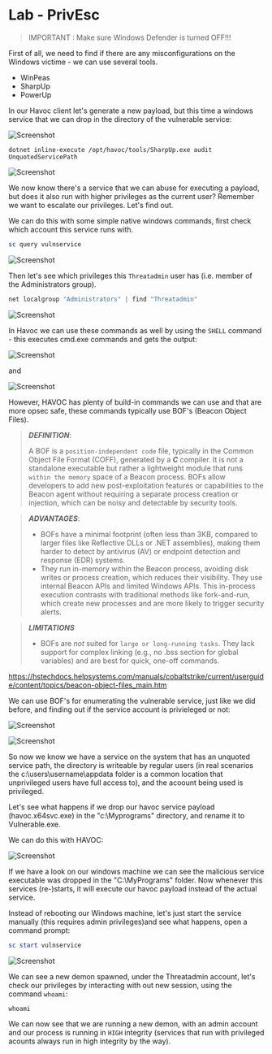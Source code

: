 # Lab - PrivEsc


> IMPORTANT : Make sure Windows Defender is turned OFF!!!

First of all, we need to find if there are any misconfigurations on the Windows victime - we can use several tools.

- WinPeas
- SharpUp
- PowerUp 

In our Havoc client let's generate a new payload, but this time a windows service that we can drop in the directory of the vulnerable service:

![Screenshot](./images/labpriv_servicepayload.jpg)


```
dotnet inline-execute /opt/havoc/tools/SharpUp.exe audit UnquotedServicePath
```


![Screenshot](./images/labpriv_sharpup.jpg)

We now know there's a service that we can abuse for executing a payload, but does it also run with higher privileges as the current user? Remember we want to escalate our privileges. Let's find out.

We can do this with some simple native windows commands, first check which account this service runs with.

```powershell
sc query vulnservice
```
![Screenshot](./images/labpriv_cmdsc.jpg)

Then let's see which privileges this `Threatadmin` user has (i.e. member of the Administrators group).

```powershell
net localgroup "Administrators" | find "Threatadmin"
```

![Screenshot](./images/labpriv_cmdnet.jpg)

In Havoc we can use these commands as well by using the `SHELL` command - this executes cmd.exe commands and gets the output:

![Screenshot](./images/labpriv_sc.jpg)

and

![Screenshot](./images/labpriv_localgroup.jpg)

However, HAVOC has plenty of build-in commands we can use and that are more opsec safe, these commands typically use BOF's (Beacon Object Files).

> ***DEFINITION***: 
> 
> A BOF is a `position-independent code` file, typically in the Common Object File Format (COFF), generated by a ***C*** compiler. It is not a standalone executable but rather a lightweight module that runs `within the memory` space of a Beacon process. BOFs allow developers to add new post-exploitation features or capabilities to the Beacon agent without requiring a separate process creation or injection, which can be noisy and detectable by security tools.

> ***ADVANTAGES***:
>  - BOFs have a minimal footprint (often less than 3KB, compared to larger files like Reflective DLLs or .NET assemblies), making them harder to detect by antivirus (AV) or endpoint detection and response (EDR) systems.
> - They run in-memory within the Beacon process, avoiding disk writes or process creation, which reduces their visibility. They use internal Beacon APIs and limited Windows APIs. This in-process execution contrasts with traditional methods like fork-and-run, which create new processes and are more likely to trigger security alerts.

> ***LIMITATIONS***
> - BOFs are *not* suited for `large or long-running tasks`. They lack support for complex linking (e.g., no .bss section for global variables) and are best for quick, one-off commands.

<https://hstechdocs.helpsystems.com/manuals/cobaltstrike/current/userguide/content/topics/beacon-object-files_main.htm>

We can use BOF's for enumerating the vulnerable service, just like we did before, and finding out if the service account is privieleged or not:

![Screenshot](./images/labpriv_sc_qc.jpg)

![Screenshot](./images/labpriv_netuser.jpg)

So now we know we have a service on the system that has an unquoted service path, the directory is writeable by regular users (in real scenarios the c:\users\username\appdata folder is a common location that unprivileged users have full access to), and the acoount being used is privileged.

Let's see what happens if we drop our havoc service payload (havoc.x64svc.exe) in the "c:\Myprograms\" directory, and rename it to Vulnerable.exe.

We can do this with HAVOC:

![Screenshot](./images/labpriv_upload.jpg)

If we have a look on our windows machine we can see the malicious service executable was dropped in the "C:\MyPrograms" folder. Now whenever this services (re-)starts, it will execute our havoc payload instead of the actual service. 

Instead of rebooting our Windows machine, let's just start the service manually (this requires admin privileges)and see what happens, open a command prompt:

```powershell
sc start vulnservice
```

![Screenshot](./images/labpriv_admindemon.jpg)

We can see a new demon spawned, under the Threatadmin account, let's check our privileges by interacting with out new session, using the command `whoami`:

```
whoami
```

We can now see that we are running a new demon, with an admin account and our process is running in `HIGH` integrity (services that run with privileged acounts always run in high integrity by the way).

